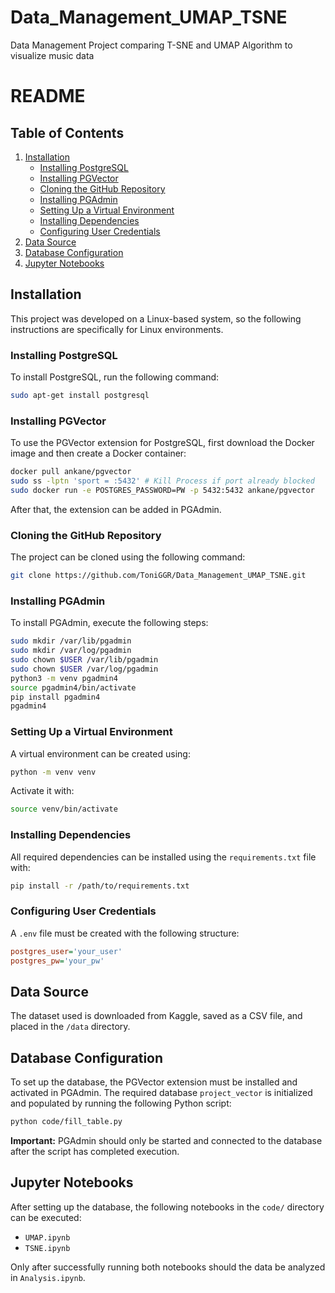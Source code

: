 # Data_Management_UMAP_TSNE
Data Management Project comparing T-SNE and UMAP Algorithm to visualize music data

# README

## Table of Contents
1. [Installation](#installation)
   - [Installing PostgreSQL](#installing-postgresql)
   - [Installing PGVector](#installing-pgvector)
   - [Cloning the GitHub Repository](#cloning-the-github-repository)
   - [Installing PGAdmin](#installing-pgadmin)
   - [Setting Up a Virtual Environment](#setting-up-a-virtual-environment)
   - [Installing Dependencies](#installing-dependencies)
   - [Configuring User Credentials](#configuring-user-credentials)
2. [Data Source](#data-source)
3. [Database Configuration](#database-configuration)
4. [Jupyter Notebooks](#jupyter-notebooks)

## Installation

This project was developed on a Linux-based system, so the following instructions are specifically for Linux environments.

### Installing PostgreSQL
To install PostgreSQL, run the following command:
```sh
sudo apt-get install postgresql
```

### Installing PGVector
To use the PGVector extension for PostgreSQL, first download the Docker image and then create a Docker container:
```sh
docker pull ankane/pgvector
sudo ss -lptn 'sport = :5432' # Kill Process if port already blocked
sudo docker run -e POSTGRES_PASSWORD=PW -p 5432:5432 ankane/pgvector
```
After that, the extension can be added in PGAdmin.

### Cloning the GitHub Repository
The project can be cloned using the following command:
```sh
git clone https://github.com/ToniGGR/Data_Management_UMAP_TSNE.git
```

### Installing PGAdmin
To install PGAdmin, execute the following steps:
```sh
sudo mkdir /var/lib/pgadmin
sudo mkdir /var/log/pgadmin
sudo chown $USER /var/lib/pgadmin
sudo chown $USER /var/log/pgadmin
python3 -m venv pgadmin4
source pgadmin4/bin/activate
pip install pgadmin4
pgadmin4
```

### Setting Up a Virtual Environment
A virtual environment can be created using:
```sh
python -m venv venv
```
Activate it with:
```sh
source venv/bin/activate
```

### Installing Dependencies
All required dependencies can be installed using the `requirements.txt` file with:
```sh
pip install -r /path/to/requirements.txt
```

### Configuring User Credentials
A `.env` file must be created with the following structure:
```ini
postgres_user='your_user'
postgres_pw='your_pw'
```

## Data Source
The dataset used is downloaded from Kaggle, saved as a CSV file, and placed in the `/data` directory.

## Database Configuration
To set up the database, the PGVector extension must be installed and activated in PGAdmin. The required database `project_vector` is initialized and populated by running the following Python script:
```sh
python code/fill_table.py
```
**Important:** PGAdmin should only be started and connected to the database after the script has completed execution.

## Jupyter Notebooks
After setting up the database, the following notebooks in the `code/` directory can be executed:
- `UMAP.ipynb`
- `TSNE.ipynb`

Only after successfully running both notebooks should the data be analyzed in `Analysis.ipynb`.

